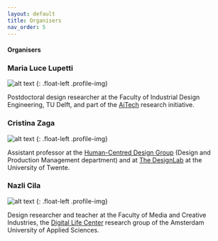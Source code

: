 ```yaml
---
layout: default
title: Organisers
nav_order: 5
---
```


#### Organisers


### Maria Luce Lupetti

![alt text](https://malulu.github.io/HRI-Design-2020/assets/img/luce.png "Guy")
{: .float-left .profile-img}

Postdoctoral design researcher at the Faculty of Industrial Design Engineering, TU Delft, and part of the [AiTech](https://www.tudelft.nl/aitech/projects/embodied-manifestos-of-human-ai-partnerships/) research initiative.

### Cristina Zaga

![alt text](https://malulu.github.io/HRI-Design-2020/assets/img/cri.png "Guy")
{: .float-left .profile-img}

Assistant professor at the [Human-Centred Design Group](https://www.utwente.nl/en/et/dpm/hcd/#staff) (Design and Production Management department) and at [The DesignLab](https://www.utwente.nl/en/designlab/) at the University of Twente. 

### Nazli Cila

![alt text](https://malulu.github.io/HRI-Design-2020/assets/img/nazli.png "Guy")
{: .float-left .profile-img}

Design researcher and teacher at the Faculty of Media and Creative Industries, the [Digital Life Center](http://www.digitallifecentre.nl/team/dr-nazli-cila) research group of the Amsterdam University of Applied Sciences. 
